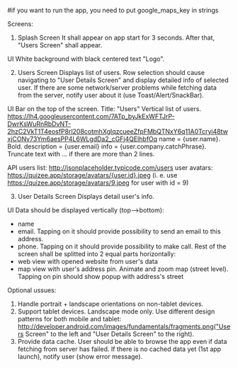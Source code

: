 #if you want to run the app, you need to put google_maps_key in strings

Screens:
1) Splash Screen
It shall appear on app start for 3 seconds. After that, "Users Screen" shall appear.

UI
White background with black centered text "Logo".


2) Users Screen
Displays list of users. Row selection should cause navigating to "User Details Screen" and display detailed info of selected user. If there are some network/server problems while fetching data from the server, notify user about it (use Toast/Alert/SnackBar).

UI
Bar on the top of the screen. Title: "Users"
Vertical list of users.
https://lh4.googleusercontent.com/7ATp_byJkExWFTJrP-DwrKsWuRnRbDvNT-2hzC2VkT1T4eosfP8rl208cotmhXgIqzcueeZfpFMbQTNxY6q11A0Tcryi48twxjCONv73Ym6aesPP4L6WLgdDa2_cGFj4QElhbfOq
name = {user.name}. Bold.
description = {user.email}
info = {user.company.catchPhrase}. Truncate text with … if there are more than 2 lines.

API
users list: http://jsonplaceholder.typicode.com/users
user avatars: https://quizee.app/storage/avatars/{user.id}.jpeg (i. e. use https://quizee.app/storage/avatars/9.jpeg for user with id = 9)

3) User Details Screen
Displays detail user's info.

UI
Data should be displayed vertically (top-->bottom):
- name
- email. Tapping on it should provide possibility to send an email to this address.
- phone. Tapping on it should provide possibility to make call.
Rest of the screen shall be splitted into 2 equal parts horizontally:
- web view with opened website from user's data
- map view with user's address pin. Animate and zoom map (street level). Tapping on pin should show popup with address's street

Optional ussues:
1) Handle portrait + landscape orientations on non-tablet devices.
2) Support tablet devices. Landscape mode only. Use different design patterns for both mobile and tablet: http://developer.android.com/images/fundamentals/fragments.png("Users Screen" to the left and "User Details Screen" to the right).
3) Provide data cache. User should be able to browse the app even if data fetching from server has failed. If there is no cached data yet (1st app launch), notify user (show error message).
